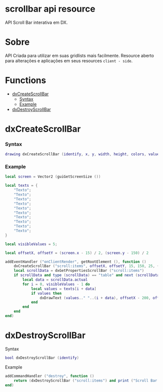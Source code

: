 # scrollbar api resource
API Scroll Bar interativa em DX.

# Sobre
API Criada para utilizar em suas gridlists mais facilmente. Resource aberto para alterações e aplicações em seus resources ```client - side```.

# Functions
  - [dxCreateScrollBar](https://github.com/ThigasDevelopment/scrollbar/blob/main/README.md#dxcreatescrollbar)
    - [Syntax](https://github.com/ThigasDevelopment/scrollbar/blob/main/README.md#syntax) 
    - [Example](https://github.com/ThigasDevelopment/scrollbar/blob/main/README.md#example) 
  - [dxDestroyScrollBar](https://github.com/ThigasDevelopment/scrollbar/blob/main/README.md#dxdestroyscrollbar)
  
# dxCreateScrollBar

### Syntax

```lua
drawing dxCreateScrollBar (identify, x, y, width, height, colors, value, postGUI)
```

### Example

```lua
local screen = Vector2 (guiGetScreenSize ())

local texts = {
    "Texto";
    "Texto";
    "Texto";
    "Texto";
    "Texto";
    "Texto";
    "Texto";
    "Texto";
    "Texto";
    "Texto";
}

local visibleValues = 5;

local offsetX, offsetY = (screen.x - 15) / 2, (screen.y - 150) / 2

addEventHandler ("onClientRender", getRootElement (), function ()
    dxCreateScrollBar ("scroll:items", offsetX, offsetY, 15, 150, 25, {using = {155, 155, 155, 255}, scroll = {255, 255, 255, 255}, background = {31, 31, 31, 255}}, (#texts - visibleValues) + 1, false)
    local scrollData = dxGetPropertiesScrollBar ("scroll:items")
    if scrollData and type (scrollData) == "table" and next (scrollData) then
        local data = scrollData.actual
        for i = 0, visibleValues - 1 do
            local values = texts[i + data]
            if values then
                dxDrawText (values.." "..(i + data), offsetX - 200, offsetY + (i * 25), 50, 50)
            end
        end
    end
end)
```

# dxDestroyScrollBar

Syntax

```lua
bool dxDestroyScrollBar (identify)
```

Example

```lua
addCommandHandler ("destroy", function ()
    return (dxDestroyScrollBar ("scroll:items") and print ("Scroll Bar destruida com sucesso.") or print ("Ocorreu um erro ao destruir a Scroll Bar."))
end)
```
